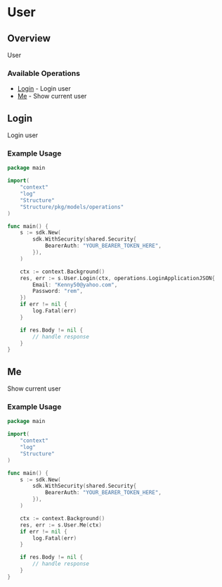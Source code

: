 # User

## Overview

User

### Available Operations

* [Login](#login) - Login user
* [Me](#me) - Show current user

## Login

Login user

### Example Usage

```go
package main

import(
	"context"
	"log"
	"Structure"
	"Structure/pkg/models/operations"
)

func main() {
    s := sdk.New(
        sdk.WithSecurity(shared.Security{
            BearerAuth: "YOUR_BEARER_TOKEN_HERE",
        }),
    )

    ctx := context.Background()
    res, err := s.User.Login(ctx, operations.LoginApplicationJSON{
        Email: "Kenny50@yahoo.com",
        Password: "rem",
    })
    if err != nil {
        log.Fatal(err)
    }

    if res.Body != nil {
        // handle response
    }
}
```

## Me

Show current user

### Example Usage

```go
package main

import(
	"context"
	"log"
	"Structure"
)

func main() {
    s := sdk.New(
        sdk.WithSecurity(shared.Security{
            BearerAuth: "YOUR_BEARER_TOKEN_HERE",
        }),
    )

    ctx := context.Background()
    res, err := s.User.Me(ctx)
    if err != nil {
        log.Fatal(err)
    }

    if res.Body != nil {
        // handle response
    }
}
```
